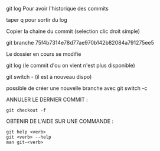 git log
Pour avoir l'historique des commits

taper q pour sortir du log

Copier la chaine du commit (selection clic droit simple)

git branche 75f4b7314e78d77ae970b142b82084a791275ee5

Le dossier en cours se modifie

git log (le commit d'ou on vient n'est plus disponible)

git switch - (il est à nouveau dispo)

possible de créer une nouvelle branche avec git switch -c <new-branch-name>

ANNULER LE DERNIER COMMIT :

    git checkout -f

OBTENIR DE L'AIDE SUR UNE COMMANDE :

    git help <verb>
    git <verb> --help
    man git-<verb>
